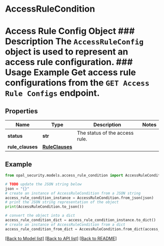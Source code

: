 # AccessRuleCondition

# Access Rule Config Object ### Description The `AccessRuleConfig` object is used to represent an access rule configuration.  ### Usage Example Get access rule configurations from the `GET Access Rule Configs` endpoint.

## Properties

Name | Type | Description | Notes
------------ | ------------- | ------------- | -------------
**status** | **str** | The status of the access rule. | 
**rule_clauses** | [**RuleClauses**](RuleClauses.md) |  | 

## Example

```python
from opal_security.models.access_rule_condition import AccessRuleCondition

# TODO update the JSON string below
json = "{}"
# create an instance of AccessRuleCondition from a JSON string
access_rule_condition_instance = AccessRuleCondition.from_json(json)
# print the JSON string representation of the object
print(AccessRuleCondition.to_json())

# convert the object into a dict
access_rule_condition_dict = access_rule_condition_instance.to_dict()
# create an instance of AccessRuleCondition from a dict
access_rule_condition_from_dict = AccessRuleCondition.from_dict(access_rule_condition_dict)
```
[[Back to Model list]](../README.md#documentation-for-models) [[Back to API list]](../README.md#documentation-for-api-endpoints) [[Back to README]](../README.md)



